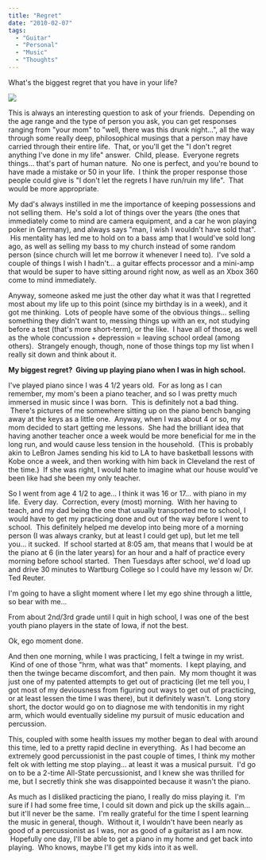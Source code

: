 ```yaml
---
title: "Regret"
date: "2010-02-07"
tags:
  - "Guitar"
  - "Personal"
  - "Music"
  - "Thoughts"
---
```


What's the biggest regret that you have in your life?

![](images/regret-785852.jpg)

This is always an interesting question to ask of your friends.  Depending on the age range and the type of person you ask, you can get responses ranging from "your mom" to "well, there was this drunk night...", all the way through some really deep, philosophical musings that a person may have carried through their entire life.  That, or you'll get the "I don't regret anything I've done in my life" answer.  Child, please.  Everyone regrets things... that's part of human nature.  No one is perfect, and you're bound to have made a mistake or 50 in your life.  I think the proper response those people could give is "I don't let the regrets I have run/ruin my life".  That would be more appropriate.

My dad's always instilled in me the importance of keeping possessions and not selling them.  He's sold a lot of things over the years (the ones that immediately come to mind are camera equipment, and a car he won playing poker in Germany), and always says "man, I wish I wouldn't have sold that".  His mentality has led me to hold on to a bass amp that I would've sold long ago, as well as selling my bass to my church instead of some random person (since church will let me borrow it whenever I need to).  I've sold a couple of things I wish I hadn't... a guitar effects processor and a mini-amp that would be super to have sitting around right now, as well as an Xbox 360 come to mind immediately.

Anyway, someone asked me just the other day what it was that I regretted most about my life up to this point (since my birthday is in a week), and it got me thinking.  Lots of people have some of the obvious things... selling something they didn't want to, messing things up with an ex, not studying before a test (that's more short-term), or the like.  I have all of those, as well as the whole concussion + depression = leaving school ordeal (among others).  Strangely enough, though, none of those things top my list when I really sit down and think about it.

**My biggest regret?  Giving up playing piano when I was in high school.**

I've played piano since I was 4 1/2 years old.  For as long as I can remember, my mom's been a piano teacher, and so I was pretty much immersed in music since I was born.  This is definitely not a bad thing.  There's pictures of me somewhere sitting up on the piano bench banging away at the keys as a little one.  Anyway, when I was about 4 or so, my mom decided to start getting me lessons.  She had the brilliant idea that having another teacher once a week would be more beneficial for me in the long run, and would cause less tension in the household.  (This is probably akin to LeBron James sending his kid to LA to have basketball lessons with Kobe once a week, and then working with him back in Cleveland the rest of the time.)  If she was right, I would hate to imagine what our house would've been like had she been my only teacher.

So I went from age 4 1/2 to age... I think it was 16 or 17... with piano in my life.  Every day.  Correction, every (most) morning.  With her having to teach, and my dad being the one that usually transported me to school, I would have to get my practicing done and out of the way before I went to school.  This definitely helped me develop into being more of a morning person (I was always cranky, but at least I could get up), but let me tell you... it sucked.  If school started at 8:05 am, that means that I would be at the piano at 6 (in the later years) for an hour and a half of practice every morning before school started.  Then Tuesdays after school, we'd load up and drive 30 minutes to Wartburg College so I could have my lesson w/ Dr. Ted Reuter.

I'm going to have a slight moment where I let my ego shine through a little, so bear with me...

From about 2nd/3rd grade until I quit in high school, I was one of the best youth piano players in the state of Iowa, if not the best.

Ok, ego moment done.

And then one morning, while I was practicing, I felt a twinge in my wrist.  Kind of one of those "hrm, what was that" moments.  I kept playing, and then the twinge became discomfort, and then pain.  My mom thought it was just one of my patented attempts to get out of practicing (let me tell you, I got most of my deviousness from figuring out ways to get out of practicing, or at least lessen the time I was there), but it definitely wasn't.  Long story short, the doctor would go on to diagnose me with tendonitis in my right arm, which would eventually sideline my pursuit of music education and percussion.

This, coupled with some health issues my mother began to deal with around this time, led to a pretty rapid decline in everything.  As I had become an extremely good percussionist in the past couple of times, I think my mother felt ok with letting me stop playing... at least it was a musical pursuit.  I'd go on to be a 2-time All-State percussionist, and I knew she was thrilled for me, but I secretly think she was disappointed because it wasn't the piano.

As much as I disliked practicing the piano, I really do miss playing it.  I'm sure if I had some free time, I could sit down and pick up the skills again... but it'll never be the same.  I'm really grateful for the time I spent learning the music in general, though.  Without it, I wouldn't have been nearly as good of a percussionist as I was, nor as good of a guitarist as I am now.  Hopefully one day, I'll be able to get a piano in my home and get back into playing.  Who knows, maybe I'll get my kids into it as well.
